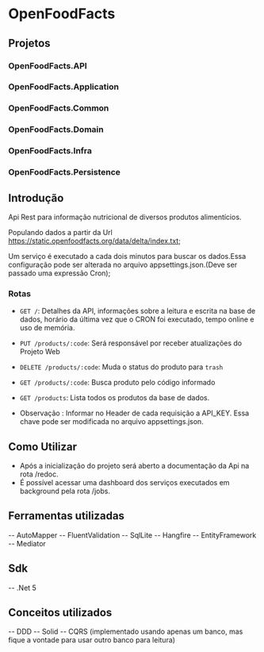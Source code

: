 # OpenFoodFacts

## Projetos

### OpenFoodFacts.API
### OpenFoodFacts.Application
### OpenFoodFacts.Common
### OpenFoodFacts.Domain
### OpenFoodFacts.Infra
### OpenFoodFacts.Persistence

## Introdução

Api Rest para informação nutricional de diversos produtos alimentícios.

Populando dados a partir da Url https://static.openfoodfacts.org/data/delta/index.txt;

Um serviço é executado a cada dois minutos para buscar os dados.Essa configuração pode ser alterada no arquivo appsettings.json.(Deve ser passado uma expressão Cron);

### Rotas

 - `GET /`: Detalhes da API, informações sobre a leitura e escrita na base de dados, horário da última vez que o CRON foi executado, tempo online e uso de memória.
 - `PUT /products/:code`: Será responsável por receber atualizações do Projeto Web
 - `DELETE /products/:code`: Muda o status do produto para `trash`
 - `GET /products/:code`: Busca produto pelo código informado
 - `GET /products`: Lista todos os produtos da base de dados.
 
 - Observação : Informar no Header de cada requisição a API_KEY. Essa chave pode ser modificada no arquivo appsettings.json.
 

## Como Utilizar

- Após a inicialização do projeto será aberto a documentação da Api na rota /redoc.
- É possível acessar uma dashboard dos serviços executados em background pela rota /jobs.

## Ferramentas utilizadas

-- AutoMapper
-- FluentValidation
-- SqlLite
-- Hangfire
-- EntityFramework
-- Mediator

## Sdk

-- .Net 5

## Conceitos utilizados

-- DDD
-- Solid
-- CQRS (implementado usando apenas um banco, mas fique a vontade para usar outro banco para leitura)
